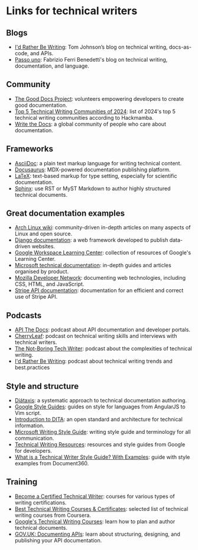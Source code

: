# Links for technical writers


## Blogs

- [I'd Rather Be Writing](https://idratherbewriting.com/): Tom Johnson’s blog on technical writing, docs-as-code, and APIs.
- [Passo uno](https://passo.uno/): Fabrizio Ferri Benedetti's blog on technical writing, documentation, and language.

## Community

- [The Good Docs Project](https://www.thegooddocsproject.dev/): volunteers empowering developers to create good documentation.
- [Top 5 Technical Writing Communities of 2024](https://hackmamba.io/blog/2024/03/top-5-technical-writing-communities-of-2024/): list of 2024's top 5 technical writing communities according to Hackmamba.
- [Write the Docs](https://www.writethedocs.org/): a global community of people who care about documentation.

## Frameworks

- [AsciiDoc](https://asciidoc.org/): a plain text markup language for writing technical content.
- [Docusaurus](https://docusaurus.io/): MDX-powered documentation publishing platform.
- [LaTeX](https://www.latex-project.org/): text-based markup for type setting, especially for scientific documentation.
- [Sphinx](https://www.sphinx-doc.org/en/master/index.html): use RST or MyST Markdown to author highly structured technical documents.

## Great documentation examples

- [Arch Linux wiki](https://wiki.archlinux.org/): community-driven in-depth articles on many aspects of Linux and open source.
- [Django documentation](https://docs.djangoproject.com/en/): a web framework developed to publish data-driven websites.
- [Google Workspace Learning Center](https://support.google.com/a/users/answer/9389764?visit_id=638775740206409702-380102409&hl=en&rd=1): collection of resources of Google's Learning Center.
- [Microsoft technical documentation](https://learn.microsoft.com/en-us/docs/): in-depth guides and articles organised by product.
- [Mozilla Developer Network](https://developer.mozilla.org/en-US/): documenting web technologies, including CSS, HTML, and JavaScript.
- [Stripe API documentation](https://docs.stripe.com/api): documentation for an efficient and correct use of Stripe API.

## Podcasts

- [API The Docs](https://apithedocs.org/podcast): podcast about API documentation and developer portals.
- [CherryLeaf](https://www.cherryleaf.com/podcast/): podcast on technical writing skills and interviews with technical writers.
- [The Not-Boring Tech Writer](https://thenotboringtechwriter.com/): podcast about the complexities of technical writing.
- [I'd Rather Be Writing](https://idratherbewriting.com/podcasts/): podcast about technical writing trends and best.practices

## Style and structure

- [Diátaxis](https://diataxis.fr/): a systematic approach to technical documentation authoring.
- [Google Style Guides](https://google.github.io/styleguide/): guides on style for languages from AngularJS to Vim script.
- [Introduction to DITA](https://docs.oasis-open.org/dita/dita/v1.3/errata02/os/complete/part3-all-inclusive/archSpec/base/introduction-to-dita.html#introduction-to-dita): an open standard and architecture for technical information.
- [Microsoft Writing Style Guide](https://learn.microsoft.com/en-us/style-guide/welcome/): writing style guide and terminology for all communication.
- [Technical Writing Resources](https://developers.google.com/tech-writing/resources): resources and style guides from Google for developers.
- [What is a Technical Writer Style Guide? With Examples](https://document360.com/blog/technical-writer-style-guide/): guide with style examples from Document360.

## Training

- [Become a Certified Technical Writer](https://technicalwriterhq.com): courses for various types of writing certifications.
- [Best Technical Writing Courses & Certificates](https://www.coursera.org/courses?query=technical%20writing): selected list of technical writing courses from Coursera.
- [Google's Technical Writing Courses](https://developers.google.com/tech-writing): learn how to plan and author technical documents.
- [GOV.UK: Documenting APIs](https://www.gov.uk/guidance/how-to-document-apis): learn about structuring, designing, and publishing your API documentation.






